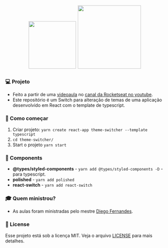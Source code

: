 <h1 align="center">
<img src="https://user-images.githubusercontent.com/51726945/76959847-2f6c6600-68f9-11ea-80ec-1114dc7ee1e7.png" width="150px">
<img src="https://user-images.githubusercontent.com/51726945/76960053-78bcb580-68f9-11ea-9e5c-7901bb2f2fe9.png" width="200px">
</h1>

### :computer: Projeto
- Feito a partir de uma [videoaula](https://www.youtube.com/watch?v=ngVU74daJ8Y) no [canal da Rocketseat no youtube](https://www.youtube.com/channel/UCSfwM5u0Kce6Cce8_S72olg/featured).
- Este repositório é um Switch para alteração de temas de uma aplicação desenvolvido em React com o template de typescript.

### :page_facing_up: Como começar
1. Criar projeto: `yarn create react-app theme-switcher --template typescript`
2. `cd theme-switcher/`
3. Start o projeto `yarn start`

### :rocket: Components
- **@types/styled-components** - `yarn add @types/styled-components -D` - para typescript.
- **polished** - `yarn add polished`
- **react-switch** - `yarn add react-switch` 

### :mortar_board: Quem ministrou?

- As aulas foram ministradas pelo mestre [Diego Fernandes](https://github.com/diego3g).

### :memo: License

Esse projeto está sob a licença MIT. Veja o arquivo [LICENSE](LICENSE) para mais detalhes.

